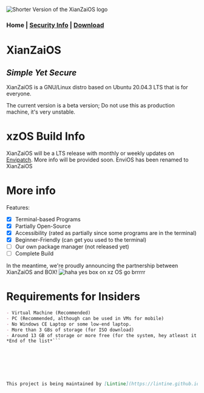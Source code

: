 ![Shorter Version of the XianZaiOS logo](https://media.discordapp.net/attachments/890976217677828176/895634522635386900/unknown.png "XianZaiOS Shorter Logo")
### Home | [Security Info](https://lintine.github.io/XianZaiOS/SECURITY) | [Download](https://lintine.github.io/XianZaiOS/DOWNLOAD)
# XianZaiOS
## _Simple Yet Secure_
XianZaiOS is a GNU/Linux distro based on Ubuntu 20.04.3 LTS that is for everyone.

The current version is a beta version;
	Do not use this as production machine, it's very unstable.

# xzOS Build Info
XianZaiOS will be a LTS release with monthly or weekly updates on [Envipatch](https://envipatch.weebly.com/).
More info will be provided soon.
EnviOS has been renamed to XianZaiOS

# More info
Features:

- [x] Terminal-based Programs
- [x] Partially Open-Source
- [x] Accessibility (rated as partially since some programs are in the terminal)
- [x] Beginner-Friendly (can get you used to the terminal)
- [ ] Our own package manager (not released yet)
- [ ] Complete Build

In the meantime, we're proudly announcing the partnership between XianZaiOS and BOX!
![haha yes box on xz OS go brrrrr](https://media.discordapp.net/attachments/797178229194489907/895638004956295218/boxonxzos.png "Partnership Icon")

# Requirements for Insiders

```markdown
- Virtual Machine (Recommended)
- PC (Recommended, although can be used in VMs for mobile)
- No Windows CE Laptop or some low-end laptop.
- More than 3 GBs of storage (for ISO download)
- Around 13 GB of storage or more free (for the system, hey atleast it's lighter than macOS.)
*End of the list*```







This project is being maintained by [Lintine](https://lintine.github.io/)
